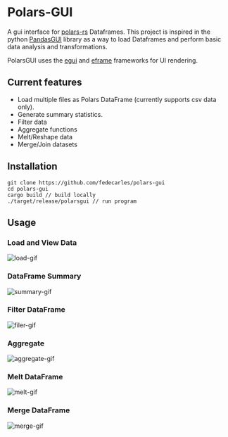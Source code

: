 # Polars-GUI

A gui interface for [polars-rs](https://www.pola.rs/) Dataframes. This project
is inspired in the python [PandasGUI](https://pypi.org/project/pandasgui/)
library as a way to load Dataframes and perform basic data analysis and 
transformations.

PolarsGUI uses the [egui](https://github.com/emilk/egui) and
[eframe](https://github.com/emilk/egui/tree/master/crates/eframe) frameworks
for UI rendering.

## Current features

* Load multiple files as Polars DataFrame (currently supports csv data only).
* Generate summary statistics.
* Filter data
* Aggregate functions
* Melt/Reshape data
* Merge/Join datasets

## Installation
```
git clone https://github.com/fedecarles/polars-gui
cd polars-gui
cargo build // build locally
./target/release/polarsgui // run program
```
## Usage
### Load and View Data
![load-gif](./assets/load_df.gif)
### DataFrame Summary
![summary-gif](./assets/summary_df.gif)
### Filter DataFrame
![filer-gif](./assets/filter_df.gif)
### Aggregate
![aggregate-gif](./assets/aggregate_df.gif)
### Melt DataFrame
![melt-gif](./assets/melt_df.gif)
### Merge DataFrame
![merge-gif](./assets/merge_df.gif)
